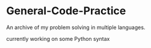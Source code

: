 # General-Code-Practice
An archive of my problem solving in multiple languages.


currently working on some Python syntax
